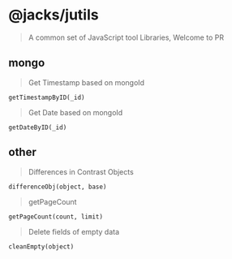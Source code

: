 # @jacks/jutils

> A common set of JavaScript tool Libraries, Welcome to PR

## mongo

> Get Timestamp based on mongoId

`getTimestampByID(_id)`


> Get Date based on mongoId

`getDateByID(_id)`

## other

> Differences in Contrast Objects

`differenceObj(object, base)`

>getPageCount

`getPageCount(count, limit)`

>Delete fields of empty data

`cleanEmpty(object)`

